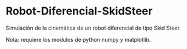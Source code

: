 # Robot-Diferencial-SkidSteer
Simulación de la cinemática de un robot diferencial de tipo Skid Steer.

Nota: requiere los  modulos de python numpy y matplotlib.
